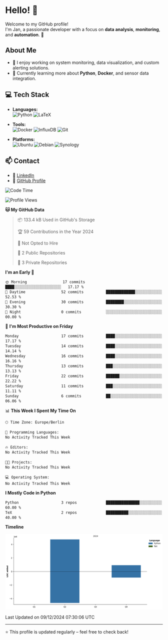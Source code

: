 <!--
**r3htanz/r3htanz** is a ✨ _special_ ✨ repository because its `README.md` (this file) appears on your GitHub profile.

Here are some ideas to get you started:

- 🔭 I’m currently working on ...
- 🌱 I’m currently learning ...
- 👯 I’m looking to collaborate on ...
- 🤔 I’m looking for help with ...
- 💬 Ask me about ...
- 📫 How to reach me: ...
- 😄 Pronouns: ...
- ⚡ Fun fact: ...
-->

# Hello! 👋

Welcome to my GitHub profile!  
I'm Jan, a passionate developer with a focus on **data analysis**, **monitoring**, and **automation**. 🚀

## About Me
- 🔭 I enjoy working on system monitoring, data visualization, and custom alerting solutions.
- 🌱 Currently learning more about **Python**, **Docker**, and sensor data integration.

## 💻 Tech Stack
- **Languages:**  
  ![Python](https://img.shields.io/badge/Python-3776AB?style=flat&logo=python&logoColor=white) 
  ![LaTeX](https://img.shields.io/badge/LaTeX-008080?style=flat&logo=latex&logoColor=white)

- **Tools:**  
  ![Docker](https://img.shields.io/badge/Docker-2496ED?style=flat&logo=docker&logoColor=white)
![InfluxDB](https://img.shields.io/badge/InfluxDB-22a7f0?style=flat&logo=influxdb&logoColor=black)
![Git](https://img.shields.io/badge/Git-F05032?style=flat&logo=git&logoColor=white)

- **Platforms:**  
  ![Ubuntu](https://img.shields.io/badge/Ubuntu-E95420?style=flat&logo=ubuntu&logoColor=white)
![Debian](https://img.shields.io/badge/Debian-A81D33?style=flat&logo=debian&logoColor=white)
![Synology](https://img.shields.io/badge/Synology-1D2D4A?style=flat&logo=synology&logoColor=white)

## 📫 Contact
- 💼 [LinkedIn](#)
- 🐙 [GitHub Profile](https://github.com/YourUsername)

<!--START_SECTION:waka-->
![Code Time](http://img.shields.io/badge/Code%20Time-0%20secs-blue)

![Profile Views](http://img.shields.io/badge/Profile%20Views-0-blue)

**🐱 My GitHub Data** 

> 📦 133.4 kB Used in GitHub's Storage 
 > 
> 🏆 59 Contributions in the Year 2024
 > 
> 🚫 Not Opted to Hire
 > 
> 📜 2 Public Repositories 
 > 
> 🔑 3 Private Repositories 
 > 
**I'm an Early 🐤** 

```text
🌞 Morning                17 commits          ████░░░░░░░░░░░░░░░░░░░░░   17.17 % 
🌆 Daytime                52 commits          █████████████░░░░░░░░░░░░   52.53 % 
🌃 Evening                30 commits          ████████░░░░░░░░░░░░░░░░░   30.30 % 
🌙 Night                  0 commits           ░░░░░░░░░░░░░░░░░░░░░░░░░   00.00 % 
```
📅 **I'm Most Productive on Friday** 

```text
Monday                   17 commits          ████░░░░░░░░░░░░░░░░░░░░░   17.17 % 
Tuesday                  14 commits          ████░░░░░░░░░░░░░░░░░░░░░   14.14 % 
Wednesday                16 commits          ████░░░░░░░░░░░░░░░░░░░░░   16.16 % 
Thursday                 13 commits          ███░░░░░░░░░░░░░░░░░░░░░░   13.13 % 
Friday                   22 commits          ██████░░░░░░░░░░░░░░░░░░░   22.22 % 
Saturday                 11 commits          ███░░░░░░░░░░░░░░░░░░░░░░   11.11 % 
Sunday                   6 commits           ██░░░░░░░░░░░░░░░░░░░░░░░   06.06 % 
```


📊 **This Week I Spent My Time On** 

```text
🕑︎ Time Zone: Europe/Berlin

💬 Programming Languages: 
No Activity Tracked This Week

🔥 Editors: 
No Activity Tracked This Week

🐱‍💻 Projects: 
No Activity Tracked This Week

💻 Operating System: 
No Activity Tracked This Week
```

**I Mostly Code in Python** 

```text
Python                   3 repos             ███████████████░░░░░░░░░░   60.00 % 
TeX                      2 repos             ██████████░░░░░░░░░░░░░░░   40.00 % 
```



**Timeline**

![Lines of Code chart](https://raw.githubusercontent.com/r3htanz/r3htanz/main/assets/bar_graph.png)


 Last Updated on 09/12/2024 07:30:06 UTC
<!--END_SECTION:waka-->

---

⭐️ This profile is updated regularly – feel free to check back!
